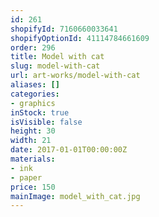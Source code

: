 ```yaml
---
id: 261
shopifyId: 7160660033641
shopifyOptionId: 41114784661609
order: 296
title: Model with cat
slug: model-with-cat
url: art-works/model-with-cat
aliases: []
categories:
- graphics
inStock: true
isVisible: false
height: 30
width: 21
date: 2017-01-01T00:00:00Z
materials:
- ink
- paper
price: 150
mainImage: model_with_cat.jpg
---
```

